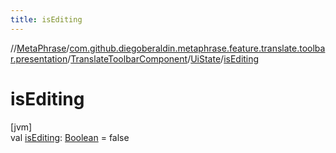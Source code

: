 ```yaml
---
title: isEditing
---
```

//[MetaPhrase](../../../../index.html)/[com.github.diegoberaldin.metaphrase.feature.translate.toolbar.presentation](../../index.html)/[TranslateToolbarComponent](../index.html)/[UiState](index.html)/[isEditing](is-editing.html)



# isEditing



[jvm]\
val [isEditing](is-editing.html): [Boolean](https://kotlinlang.org/api/latest/jvm/stdlib/kotlin/-boolean/index.html) = false




